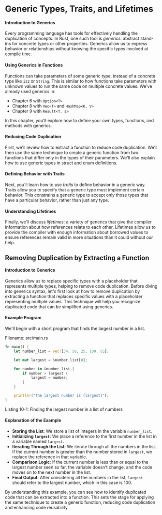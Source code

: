 # Generic Types, Traits, and Lifetimes

#### Introduction to Generics

Every programming language has tools for effectively handling the duplication of concepts. In Rust, one such tool is *generics*: abstract stand-ins for concrete types or other properties. Generics allow us to express behavior or relationships without knowing the specific types involved at compile time.

#### Using Generics in Functions

Functions can take parameters of some generic type, instead of a concrete type like `i32` or `String`. This is similar to how functions take parameters with unknown values to run the same code on multiple concrete values. We've already used generics in:
- Chapter 6 with `Option<T>`
- Chapter 8 with `Vec<T>` and `HashMap<K, V>`
- Chapter 9 with `Result<T, E>`

In this chapter, you'll explore how to define your own types, functions, and methods with generics.

#### Reducing Code Duplication

First, we'll review how to extract a function to reduce code duplication. We'll then use the same technique to create a generic function from two functions that differ only in the types of their parameters. We'll also explain how to use generic types in struct and enum definitions.

#### Defining Behavior with Traits

Next, you'll learn how to use *traits* to define behavior in a generic way. Traits allow you to specify that a generic type must implement certain behavior. This constrains a generic type to accept only those types that have a particular behavior, rather than just any type.

#### Understanding Lifetimes

Finally, we'll discuss *lifetimes*: a variety of generics that give the compiler information about how references relate to each other. Lifetimes allow us to provide the compiler with enough information about borrowed values to ensure references remain valid in more situations than it could without our help.

## Removing Duplication by Extracting a Function

#### Introduction to Generics

Generics allow us to replace specific types with a placeholder that represents multiple types, helping to remove code duplication. Before diving into generics syntax, let's first look at how to remove duplication by extracting a function that replaces specific values with a placeholder representing multiple values. This technique will help you recognize duplicated code that can be simplified using generics.

#### Example Program

We'll begin with a short program that finds the largest number in a list.

<span class="filename">Filename: src/main.rs</span>

```rust
fn main() {
    let number_list = vec![34, 50, 25, 100, 65];

    let mut largest = &number_list[0];

    for number in &number_list {
        if number > largest {
            largest = number;
        }
    }

    println!("The largest number is {largest}");
}
```

<span class="caption">Listing 10-1: Finding the largest number in a list of numbers</span>

#### Explanation of the Example

- **Storing the List**: We store a list of integers in the variable `number_list`.
- **Initializing `largest`**: We place a reference to the first number in the list in a variable named `largest`.
- **Iterating Through the List**: We iterate through all the numbers in the list. If the current number is greater than the number stored in `largest`, we replace the reference in that variable.
- **Comparison Logic**: If the current number is less than or equal to the largest number seen so far, the variable doesn't change, and the code moves on to the next number in the list.
- **Final Output**: After considering all the numbers in the list, `largest` should refer to the largest number, which in this case is 100.

By understanding this example, you can see how to identify duplicated code that can be extracted into a function. This sets the stage for applying the same technique to create a generic function, reducing code duplication and enhancing code reusability.